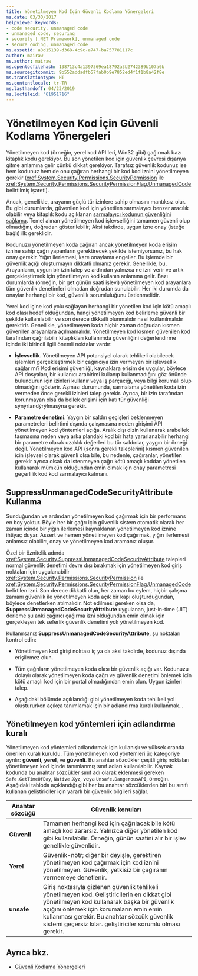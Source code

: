 ```yaml
---
title: Yönetilmeyen Kod İçin Güvenli Kodlama Yönergeleri
ms.date: 03/30/2017
helpviewer_keywords:
- code security, unmanaged code
- unmanaged code, securing
- security [.NET Framework], unmanaged code
- secure coding, unmanaged code
ms.assetid: a8d15139-d368-4c9c-a747-ba757781117c
author: mairaw
ms.author: mairaw
ms.openlocfilehash: 138713c4a1397369ea18792a3b2742389b107a6b
ms.sourcegitcommit: 9b552addadfb57fab0b9e7852ed4f1f1b8a42f8e
ms.translationtype: HT
ms.contentlocale: tr-TR
ms.lasthandoff: 04/23/2019
ms.locfileid: "61951716"
---
```

# <a name="secure-coding-guidelines-for-unmanaged-code"></a>Yönetilmeyen Kod İçin Güvenli Kodlama Yönergeleri
Yönetilmeyen kod (örneğin, yerel kod API'leri, Win32 gibi) çağırmak bazı kitaplık kodu gerekiyor. Bu son yönetilen kod için güvenlik çevresi dışarıya gitme anlamına gelir çünkü dikkat gerekiyor. Tarafsız güvenlik kodunuz ise hem kodunuz hem de onu çağıran herhangi bir kod kod iznini yönetilmeyen gerekir (<xref:System.Security.Permissions.SecurityPermission> ile <xref:System.Security.Permissions.SecurityPermissionFlag.UnmanagedCode> belirtilmiş işareti).  
  
 Ancak, genellikle, arayanın güçlü tür izinlere sahip olmasını mantıksız olur. Bu gibi durumlarda, güvenilen kod için yönetilen sarmalayıcı benzer aracılık olabilir veya kitaplık kodu açıklanan [sarmalayıcı kodunun güvenliğini sağlama](../../../docs/framework/misc/securing-wrapper-code.md). Temel alınan yönetilmeyen kod işlevselliğini tamamen güvenli olup olmadığını, doğrudan gösterilebilir; Aksi takdirde, uygun izne onay (isteğe bağlı) ilk gereklidir.  
  
 Kodunuzu yönetilmeyen koda çağıran ancak yönetilmeyen koda erişim iznine sahip çağrı yapanların gerektirecek şekilde istemiyorsanız, bu hak onay gerekir. Yığın ilerlemesi, kare onaylama engeller. Bu işlemde bir güvenlik açığı oluşturmayın dikkatli olmanız gerekir. Genellikle, bu, Arayanların, uygun bir izin talep ve ardından yalnızca ne izni verir ve artık gerçekleştirmek için yönetilmeyen kod kullanın anlamına gelir. Bazı durumlarda (örneğin, bir get günün saati işlevi) yönetilmeyen kod arayanlara tüm güvenlik denetimleri olmadan doğrudan sunulabilir. Her iki durumda da onaylar herhangi bir kod, güvenlik sorumluluğunu üstlenmelidir.  
  
 Yerel kod içine kod yolu sağlayan herhangi bir yönetilen kod için kötü amaçlı kod olası hedef olduğundan, hangi yönetilmeyen kod belirleme güvenli bir şekilde kullanılabilir ve son derece dikkatli olunmalıdır nasıl kullanılmalıdır gerektirir. Genellikle, yönetilmeyen koda hiçbir zaman doğrudan kısmen güvenilen arayanlara açılmamalıdır. Yönetilmeyen kod kısmen güvenilen kod tarafından çağrılabilir kitaplıkları kullanımda güvenliğini değerlendirme içinde iki birincil ilgili önemli noktalar vardır:  
  
- **İşlevsellik**. Yönetilmeyen API potansiyel olarak tehlikeli olabilecek işlemleri gerçekleştirmek bir çağırıcıya izin vermeyen bir işlevsellik sağlar mı? Kod erişimi güvenliği, kaynaklara erişim de uygular, böylece API dosyaları, bir kullanıcı arabirimi kullanıp kullanmadığını göz önünde bulundurun için izinleri kullanır veya iş parçacığı, veya bilgi korumalı olup olmadığını gösterir. Aşması durumunda, sarmalama yönetilen koda izin vermeden önce gerekli izinleri talep gerekir. Ayrıca, bir izin tarafından korunmayan olsa da bellek erişimi için katı tür güvenliği sýnýrlandýrýlmasýna gerekir.  
  
- **Parametre denetimi**. Yaygın bir saldırı geçişleri beklenmeyen parametreleri belirtimi dışında çalışmasına neden girişimi API yönetilmeyen kod yöntemleri açığa. Aralık dışı dizin kullanarak arabellek taşmasına neden veya arka plandaki kod bir hata yararlanabilir herhangi bir parametre olarak uzaklık değerleri bu tür saldırılar, yaygın bir örneği değil. Yönetilmeyen kod API (sonra gerekli taleplerini) kısmen güvenilen için işlevsel olarak güvenli olsa bile, bu nedenle, çağıranlar, yönetilen gerekir ayrıca olsak da istenmeyen çağrı kötü amaçlı koddan yönetilen kullanarak mümkün olduğundan emin olmak için onay parametresi geçerlilik kod kod sarmalayıcı katmanı.  
  
## <a name="using-suppressunmanagedcodesecurityattribute"></a>SuppressUnmanagedCodeSecurityAttribute Kullanma  
 Sunduğundan ve ardından yönetilmeyen kod çağırmak için bir performans en boy yoktur. Böyle her bir çağrı için güvenlik sistem otomatik olarak her zaman içinde bir yığın ilerlemesi kaynaklanan yönetilmeyen kod iznine ihtiyaç duyar. Assert ve hemen yönetilmeyen kod çağırmak, yığın ilerlemesi anlamsız olabilir:, onay ve yönetilmeyen kod aramanız oluşur.  
  
 Özel bir öznitelik adında <xref:System.Security.SuppressUnmanagedCodeSecurityAttribute> talepleri normal güvenlik denetimi devre dışı bırakmak için yönetilmeyen kod giriş noktaları için uygulanabilir <xref:System.Security.Permissions.SecurityPermission> ile <xref:System.Security.Permissions.SecurityPermissionFlag.UnmanagedCode> belirtilen izni. Son derece dikkatli olun, her zaman bu eylem, hiçbir çalışma zamanı güvenlik ile yönetilmeyen koda açık bir kapı oluşturduğundan, böylece denetlerken atılmalıdır. Not edilmesi gereken olsa da, **SuppressUnmanagedCodeSecurityAttribute** uygulanan, just-in-time (JIT) derleme şu anki çağırıcı çağırma izni olduğundan emin olmak için gerçekleşen tek seferlik güvenlik denetimi yok yönetilmeyen kod.  
  
 Kullanırsanız **SuppressUnmanagedCodeSecurityAttribute**, şu noktaları kontrol edin:  
  
- Yönetilmeyen kod girişi noktası iç ya da aksi takdirde, kodunuz dışında erişilemez olun.  
  
- Tüm çağrıların yönetilmeyen koda olası bir güvenlik açığı var. Kodunuzu dolaylı olarak yönetilmeyen koda çağrı ve güvenlik denetimi önlemek için kötü amaçlı kod için bir portal olmadığından emin olun. Uygun izinleri talep.  
  
- Aşağıdaki bölümde açıklandığı gibi yönetilmeyen koda tehlikeli yol oluştururken açıkça tanımlamak için bir adlandırma kuralı kullanmak...  
  
## <a name="naming-convention-for-unmanaged-code-methods"></a>Yönetilmeyen kod yöntemleri için adlandırma kuralı  
 Yönetilmeyen kod yöntemleri adlandırmak için kullanışlı ve yüksek oranda önerilen kuralı kuruldu. Tüm yönetilmeyen kod yöntemleri üç kategoriye ayrılır: **güvenli**, **yerel**, ve **güvenli**. Bu anahtar sözcükler çeşitli giriş noktaları yönetilmeyen kod içinde tanımlanmış sınıf adları kullanılabilir. Kaynak kodunda bu anahtar sözcükler sınıf adı olarak eklenmesi gereken `Safe.GetTimeOfDay`, `Native.Xyz`, veya `Unsafe.DangerousAPI`, örneğin. Aşağıdaki tabloda açıklandığı gibi her bu anahtar sözcüklerden biri bu sınıfı kullanan geliştiriciler için yararlı bir güvenlik bilgileri sağlar.  
  
|Anahtar sözcüğü|Güvenlik konuları|  
|-------------|-----------------------------|  
|**Güvenli**|Tamamen herhangi kod için çağrılacak bile kötü amaçlı kod zararsız. Yalnızca diğer yönetilen kod gibi kullanılabilir. Örneğin, günün saatini alır bir işlev genellikle güvenlidir.|  
|**Yerel**|Güvenlik-nötr; diğer bir deyişle, gerektiren yönetilmeyen kod çağırmak için kod iznini yönetilmeyen. Güvenlik, yetkisiz bir çağıranın vermemeye denetlenir.|  
|**unsafe**|Giriş noktasıyla gizlenen güvenlik tehlikeli yönetilmeyen kod. Geliştiricilerin en dikkat gibi yönetilmeyen kod kullanarak başka bir güvenlik açığını önlemek için korumaların emin emin kullanması gerekir. Bu anahtar sözcük güvenlik sistemi geçersiz kılar. geliştiriciler sorumlu olması gerekir.|  
  
## <a name="see-also"></a>Ayrıca bkz.

- [Güvenli Kodlama Yönergeleri](../../../docs/standard/security/secure-coding-guidelines.md)
